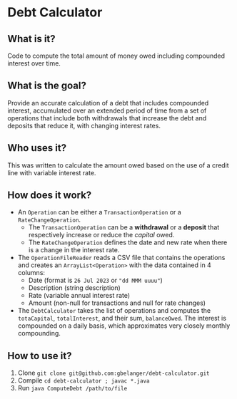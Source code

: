 # Debt Calculator

## What is it?
Code to compute the total amount of money owed including compounded interest over time.

## What is the goal?
Provide an accurate calculation of a debt that includes compounded interest, accumulated over an extended period of time from a set of operations that include both withdrawals that increase the debt and deposits that reduce it, with changing interest rates.

## Who uses it?
This was written to calculate the amount owed based on the use of a credit line with variable interest rate.

## How does it work?
- An `Operation` can be either a `TransactionOperation` or a `RateChangeOperation`.
  - The `TransactionOperation` can be a **withdrawal** or a **deposit** that respectively increase or reduce the _capital_ owed. 
  - The `RateChangeOperation` defines the date and new rate when there is a change in the interest rate.
- The `OperationFileReader` reads a CSV file that contains the operations and creates an `ArrayList<Operation>` with the data contained in 4 columns: 
  - Date (format is `26 Jul 2023` or `"dd MMM uuuu"`)
  - Description (string description)
  - Rate (variable annual interest rate)
  - Amount (non-null for transactions and null for rate changes)
- The `DebtCalculator` takes the list of operations and computes the `totaCapital`, `totalInterest`, and their sum, `balanceOwed`. The interest is compounded on a daily basis, which approximates very closely monthly compounding.

## How to use it?
1. Clone `git clone git@github.com:gbelanger/debt-calculator.git`
2. Compile `cd debt-calculator ; javac *.java`
3. Run `java ComputeDebt /path/to/file`
